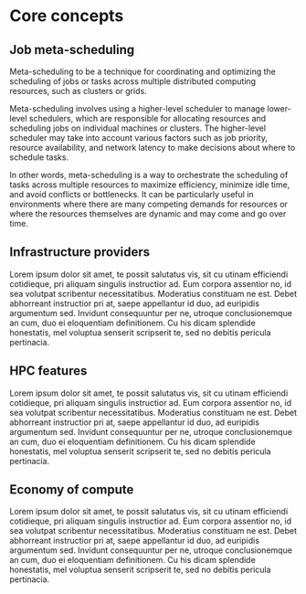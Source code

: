 # Core concepts

## Job meta-scheduling

Meta-scheduling to be a technique for coordinating and optimizing the scheduling of jobs or tasks across multiple distributed computing resources, such as clusters or grids.

Meta-scheduling involves using a higher-level scheduler to manage lower-level schedulers, which are responsible for allocating resources and scheduling jobs on individual machines or clusters. The higher-level scheduler may take into account various factors such as job priority, resource availability, and network latency to make decisions about where to schedule tasks.

In other words, meta-scheduling is a way to orchestrate the scheduling of tasks across multiple resources to maximize efficiency, minimize idle time, and avoid conflicts or bottlenecks. It can be particularly useful in environments where there are many competing demands for resources or where the resources themselves are dynamic and may come and go over time.

## Infrastructure providers

Lorem ipsum dolor sit amet, te possit salutatus vis, sit cu utinam efficiendi cotidieque, pri aliquam singulis instructior ad. Eum corpora assentior no, id sea volutpat scribentur necessitatibus. Moderatius constituam ne est. Debet abhorreant instructior pri at, saepe appellantur id duo, ad euripidis argumentum sed. Invidunt consequuntur per ne, utroque conclusionemque an cum, duo ei eloquentiam definitionem. Cu his dicam splendide honestatis, mel voluptua senserit scripserit te, sed no debitis pericula pertinacia.

## HPC features

Lorem ipsum dolor sit amet, te possit salutatus vis, sit cu utinam efficiendi cotidieque, pri aliquam singulis instructior ad. Eum corpora assentior no, id sea volutpat scribentur necessitatibus. Moderatius constituam ne est. Debet abhorreant instructior pri at, saepe appellantur id duo, ad euripidis argumentum sed. Invidunt consequuntur per ne, utroque conclusionemque an cum, duo ei eloquentiam definitionem. Cu his dicam splendide honestatis, mel voluptua senserit scripserit te, sed no debitis pericula pertinacia.

## Economy of compute

Lorem ipsum dolor sit amet, te possit salutatus vis, sit cu utinam efficiendi cotidieque, pri aliquam singulis instructior ad. Eum corpora assentior no, id sea volutpat scribentur necessitatibus. Moderatius constituam ne est. Debet abhorreant instructior pri at, saepe appellantur id duo, ad euripidis argumentum sed. Invidunt consequuntur per ne, utroque conclusionemque an cum, duo ei eloquentiam definitionem. Cu his dicam splendide honestatis, mel voluptua senserit scripserit te, sed no debitis pericula pertinacia.
